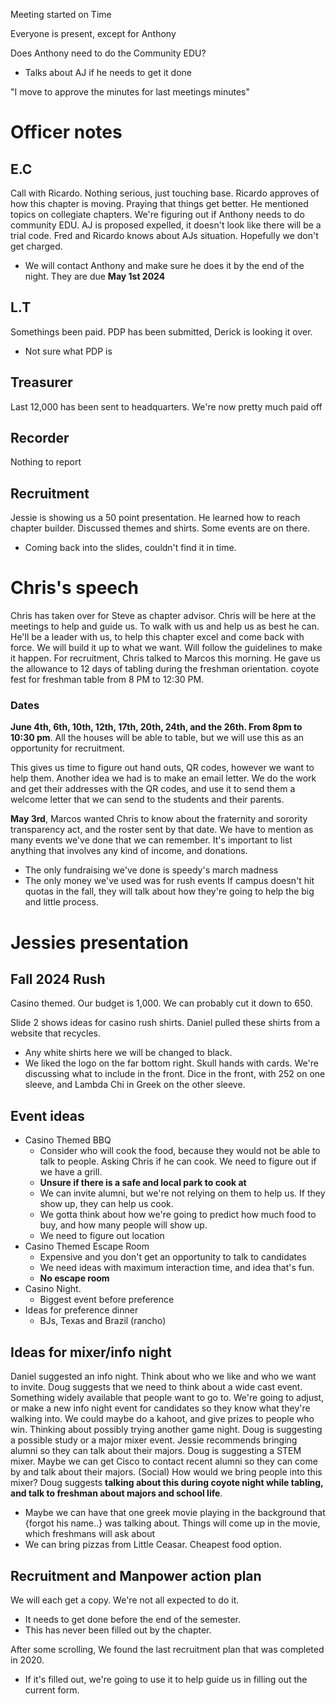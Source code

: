 
Meeting started on Time

Everyone is present, except for Anthony

Does Anthony need to do the Community EDU?
- Talks about AJ if he needs to get it done

"I move to approve the  minutes for last meetings minutes"

# Officer notes

## E.C 
Call with Ricardo. Nothing serious, just touching base. Ricardo approves of how this chapter is moving. Praying that things get better. He mentioned topics on collegiate chapters. We're figuring out if Anthony needs to do community EDU. AJ is proposed expelled, it doesn't look like there will be a trial code. Fred and Ricardo knows about AJs situation.  Hopefully we don't get charged. 
- We will contact Anthony and make sure he does it by the end of the night. They are due **May 1st 2024**

## L.T 
Somethings been paid. PDP has been submitted, Derick is looking it over. 
- Not sure what PDP is

## Treasurer
Last 12,000 has been sent to headquarters. We're now pretty much paid off

## Recorder
Nothing to report

## Recruitment
Jessie is showing us a 50 point presentation.  He learned how to reach chapter builder. Discussed themes and shirts. Some events are on there. 
- Coming back into the slides, couldn't find it in time.

# Chris's speech
Chris has taken over for Steve as chapter advisor. Chris will be here at the meetings to help and guide us. To walk with us and help us as best he can. He'll be a leader with us, to help this chapter excel and come back with force. We will build it up to what we want. Will follow the guidelines to make it happen.
For recruitment, Chris talked to Marcos this morning. He gave us the allowance to 12 days of tabling during the freshman orientation. coyote fest for freshman table from 8 PM to 12:30 PM. 

### Dates
**June 4th, 6th, 10th, 12th, 17th, 20th, 24th, and the 26th. From 8pm to 10:30 pm**. All the houses will be able to table, but we will use this as an opportunity for recruitment. 

This gives us time to figure out hand outs, QR codes, however we want to help them. Another idea we had is to make an email letter. We do the work and get their addresses with the QR codes, and use it to send them a welcome letter that we can send to the students and their parents.

**May 3rd**, Marcos wanted Chris to know about the fraternity and sorority transparency act, and the roster sent by that date.  We have to mention as many events we've done that we can remember. It's important to list anything that involves any kind of income, and donations. 
- The only fundraising we've done is speedy's march madness
- The only money we've used was for rush events
If campus doesn't hit quotas in the fall, they will talk about how they're going to help the big and little process.

# Jessies presentation

## Fall 2024 Rush
Casino themed. Our budget is 1,000. We can probably cut it down to 650. 

Slide 2 shows ideas for casino rush shirts. Daniel pulled these shirts from a website that recycles. 
- Any white shirts here we will be changed to black. 
- We liked the logo on the far bottom right. Skull hands with cards. We're discussing what to include in the front. Dice in the front, with 252 on one sleeve, and Lambda Chi in Greek on the other sleeve. 

## Event ideas
- Casino Themed BBQ
	- Consider who will cook the food, because they would not be able to talk to people. Asking Chris if he can cook. We need to figure out if we have a grill. 
	- **Unsure if there is a safe and local park to cook at**
	- We can invite alumni, but we're not relying on them to help us. If they show up, they can help us cook. 
	- We gotta think about how we're going to predict how much food to buy, and how many people will show up. 
	- We need to figure out location
- Casino Themed Escape Room
	- Expensive and you don't get an opportunity to talk to candidates
	- We need ideas with maximum interaction time, and idea that's fun.
	- **No escape room**
- Casino Night.
	- Biggest event before preference
- Ideas for preference dinner
	- BJs, Texas and Brazil (rancho)

## Ideas for mixer/info night
Daniel suggested an info night. Think about who we like and who we want to invite. 
Doug suggests that we need to think about a wide cast event. Something widely available that people want to go to.
We're going to adjust, or make a new info night event for candidates so they know what they're walking into. We could maybe do a kahoot, and give prizes to people who win. Thinking about possibly trying another game night.
Doug is suggesting a possible study or a major mixer event. Jessie recommends bringing alumni so they can talk about their majors. 
Doug is suggesting a STEM mixer. Maybe we can get Cisco to contact recent alumni so they can come by and talk about their majors. (Social)
How would we bring people into this mixer? Doug suggests **talking about this during coyote night while tabling, and talk to freshman about majors and school life**. 
- Maybe we can have that one greek movie playing in the background that {forgot his name..} was talking about. Things will come up in the movie, which freshmans will ask about 
- We can bring pizzas from Little Ceasar. Cheapest food option. 


## Recruitment and Manpower action plan
We will each get a copy. We're not all expected to do it. 
- It needs to get done before the end of the semester.
- This has never been filled out by the chapter. 

After some scrolling, We found the last recruitment plan that was completed in 2020. 
- If it's filled out, we're going to use it to help guide us in filling out the current form. 





